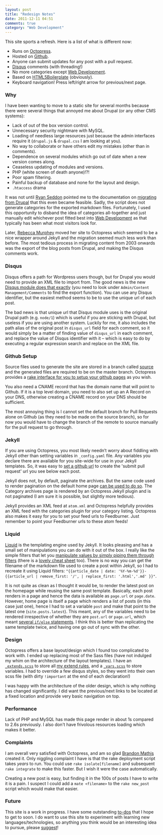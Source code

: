 ```yaml
---
layout: post
title: "Redesign Notes"
date: 2011-12-11 04:51
comments: true
category: "Web Development"
---
```


This site sports a refresh. Here is a list of what is different now:

- Runs on [Octopress](http://octopress.org).
- Hosted on [Github](http://github.com).
- Anyone can submit updates for any post with a pull request.
- [Disqus](http://disqus.com) comments (with threading!)
- No more categories except [Web Development](/categories/web-development).
- Based on [HTML5Boilerplate](http://h5bp.com) (obviously).
- Keyboard navigation! Press left/right arrow for previous/next page.

### Why
I have been wanting to move to a static site for several months because there were several things that annoyed me about Drupal (or any other CMS systems):

- Lack of out of the box version control.
- Unnecessary security nightmare with MySQL.
- Loading of needless large resources just because the admin interfaces require it (`drupal.js` & `drupal.css` I am looking at you).
- No way to collaborate or have others edit my mistakes (other than in comments).
- Dependence on several modules which go out of date when a new version comes along.
- Ceaseless updating of modules and versions.
- PHP (white screen of death anyone)!?!
- Poor spam filtering.
- Painful backup of database and none for the layout and design. 
- `.htaccess` drama


It was not until [Ryan Seddon](http://thecssninja.com) pointed me to the documentation on [migrating from Drupal](https://github.com/mojombo/jekyll/wiki/blog-migrations) that this even became feasible. Sadly, the script does not generate categories for the exported markdown files. Fortunately, I used this opportunity to disband the idea of categories all-together and just manually edit whichever post fitted best into [Web Development](/categories/web-development/) as that typically has been what most visitors look for.

Later, [Rebecca Murphey](http://rmurphey.com) moved her site to Octopress which seemed to be a nice wrapper around Jekyll and the migration seemed much less work than before. The most tedious process in migrating content from 2003 onwards was the export of the blog posts from Drupal, and making the Disqus comments work. 

### Disqus
Disqus offers a path for Wordpress users though, but for Drupal you would need to provide an XML file to import from. The good news is the new [Disqus module does that exactly](http://drupal.org/node/1349010#comment-5275640) (you need to look under `Admin/Content Management/Comments` to find the export function). You can use any Disqus identifier, but the easiest method seems to be to use the unique url of each post. 

The bad news is that unique url that Disqus module uses is the original Drupal path (e.g. `node/1`) which is useful if you are sticking with Drupal, but useless if you are using another system. Luckily for me, it also includes the path alias of the original post in `disqus_url` field for each comment, so it would simply be a matter of finding value of `disqus_url` in each comment, and replace the value of Disqus identifier with it – which is easy to do by executing a regular expression search and replace on the XML file.

### Github Setup
Source files used to generate the site are stored in a branch called [source](https://github.com/nimbupani/nimbupani.github.com/blob/source/) and the generated files are required to be on the master branch. Octopress provides a [rake interface for you to setup your github pages](http://octopress.org/docs/deploying/github/) as you wish. 

You also need a CNAME record that has the domain name that will point to Github. If it is a top level domain, you need to also set up an A Record on your DNS, otherwise creating a CNAME record on your DNS should be sufficient. 

The most annoying thing is I cannot set the default branch for Pull Requests alone on Github (as they need to be made on the source branch), so for now you would have to change the branch of the remote to source manually for the pull request to go through. 

### Jekyll
If you are using Octopress, you most likely needn’t worry about fiddling with Jekyll other than setting variables in `_config.yaml` file. Any variables you declare there are available for you site-wide for use in your Jekyll templates. So, it was easy to [set a github url](https://github.com/nimbupani/nimbupani.github.com/blob/source/_config.yml#L45) to create the 'submit pull request' url you see below each post.   

Jekyll does not, by default, paginate the archives. But the same code used to render pagination on the default home page [can be used to do so](https://github.com/nimbupani/nimbupani.github.com/blob/source/source/archives/index.html). The Category archives page is rendered by an Octopress Jekyll plugin and is not paginated (I am sure it is possible, but slightly more tedious).  

Jekyll provides an XML feed at `atom.xml` and Octopress helpfully provides an XML feed with the categories plugin for your category listing. Octopress also makes it easy for you to set your feed urls to Feedburner. Just remember to point your Feedburner urls to these atom feeds!

### Liquid
[Liquid](https://github.com/Shopify/liquid) is the templating engine used by Jekyll. It looks pleasing and has a small set of manipulations you can do with it out of the box. I really like the simple filters that let you [manipulate values by simply piping them through filters](https://github.com/Shopify/liquid/wiki/Liquid-for-Designers) (there is a [lovely cheat sheet](http://cheat.markdunkley.com/) too). There is no way you can get the filename of the markdown file used to create a post within Jekyll, so I had to recreate it using Liquid filters: `"{{article_date | date: '%Y-%m-%d'}}-{{article_url | remove_first: '/', | replace_first: '.html','.md' }}"`.

It is not quite as clean as I thought it would be, to render the latest post on the homepage while reusing the same post template. Basically, each post renders in a page and hence the data is available as `page.url` or `page.date`. However, home page is itself a page which renders a list of posts (in this case just one), hence I had to set a variable `post` and make that point to the latest one (`site.posts.latest`). This meant, any of the variables need to be rendered irrespective of whether they are `post.url` or `page.url`, which meant [several `if/else` statements](https://github.com/nimbupani/nimbupani.github.com/blob/source/source/_includes/post_detail.html). I think this is better than replicating the same template twice, and having one go out of sync with the other.

### Design
Octopress offers a base layout/design which I found too complicated to work with. I ended up replacing most of the Sass files (have not indulged my whim on the architecture of the layout templates). I have an [`_extends.scss`](https://github.com/nimbupani/nimbupani.github.com/blob/source/sass/base/_extends.scss) to store all [my extend rules](http://sass-lang.com/docs/yardoc/file.SASS_REFERENCE.html#extend), and a [`_vars.scss`](https://github.com/nimbupani/nimbupani.github.com/blob/source/sass/base/_vars.scss) to store variables. I had to override a few disqus styles, so they went into their own scss file (with dirty `!important` at the end of each declaration!)

I was happy with the architecture of the older design, which is why nothing has changed significantly. I did want the previous/next links to be located at a fixed location and provide very basic navigation on top. 

### Performance
Lack of PHP and MySQL has made this page render in about 1s compared to 2.6s previously. I also don't have frivolous resources loading which makes it better. 

### Complaints
I am overall very satisfied with Octopress, and am so glad [Brandon Mathis](imathis.com) created it. Only niggling complaint I have is that the rake deployment script takes _years_ to run. You could use `rake isolate[filename]` and subsequent `rake integrate` to make this faster. But I wish it were the case automatically. 

Creating a new post is easy, but finding it in the 100s of posts I have to write it is a pain. I suspect I could add a `mate <filename>` to the `rake new_post` script which would make that easier.  

### Future
This site is a work in progress. I have some outstanding [to-dos](https://github.com/nimbupani/nimbupani.github.com/issues/1) that I hope to get to soon. I do want to use this site to experiment with learning new languages/technologies, so anything you think would be an interesting idea to pursue, please [suggest](https://github.com/nimbupani/nimbupani.github.com/issues/new)!  




 

